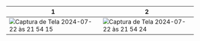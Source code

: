 | 1 | 2 |
|-|-|
|![Captura de Tela 2024-07-22 às 21 54 15](https://github.com/user-attachments/assets/decb9944-374c-4c8e-bc62-a715882b36db)|![Captura de Tela 2024-07-22 às 21 54 24](https://github.com/user-attachments/assets/e9fa713a-f369-46eb-9e42-1db029c6cc1f)|

